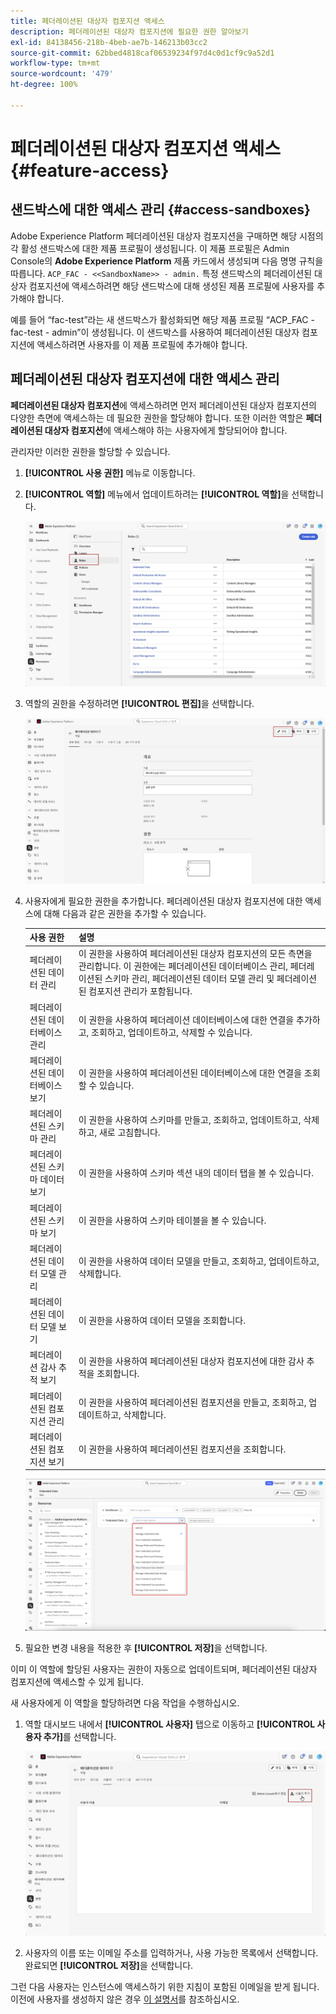 ```yaml
---
title: 페더레이션된 대상자 컴포지션 액세스
description: 페더레이션된 대상자 컴포지션에 필요한 권한 알아보기
exl-id: 84138456-218b-4beb-ae7b-146213b03cc2
source-git-commit: 62bbed4818caf06539234f97d4c0d1cf9c9a52d1
workflow-type: tm+mt
source-wordcount: '479'
ht-degree: 100%

---
```


# 페더레이션된 대상자 컴포지션 액세스 {#feature-access}

## 샌드박스에 대한 액세스 관리 {#access-sandboxes}

Adobe Experience Platform 페더레이션된 대상자 컴포지션을 구매하면 해당 시점의 각 활성 샌드박스에 대한 제품 프로필이 생성됩니다. 이 제품 프로필은 Admin Console의 **Adobe Experience Platform** 제품 카드에서 생성되며 다음 명명 규칙을 따릅니다. `ACP_FAC - <<SandboxName>> - admin.` 특정 샌드박스의 페더레이션된 대상자 컴포지션에 액세스하려면 해당 샌드박스에 대해 생성된 제품 프로필에 사용자를 추가해야 합니다.

예를 들어 “fac-test”라는 새 샌드박스가 활성화되면 해당 제품 프로필 “ACP_FAC - fac-test - admin”이 생성됩니다. 이 샌드박스를 사용하여 페더레이션된 대상자 컴포지션에 액세스하려면 사용자를 이 제품 프로필에 추가해야 합니다.

## 페더레이션된 대상자 컴포지션에 대한 액세스 관리

**페더레이션된 대상자 컴포지션**&#x200B;에 액세스하려면 먼저 페더레이션된 대상자 컴포지션의 다양한 측면에 액세스하는 데 필요한 권한을 할당해야 합니다. 또한 이러한 역할은 **페더레이션된 대상자 컴포지션**&#x200B;에 액세스해야 하는 사용자에게 할당되어야 합니다.

관리자만 이러한 권한을 할당할 수 있습니다.

1. **[!UICONTROL 사용 권한]** 메뉴로 이동합니다.

1. **[!UICONTROL 역할]** 메뉴에서 업데이트하려는 **[!UICONTROL 역할]**&#x200B;을 선택합니다.

   ![](assets/access_fda_1.png)

1. 역할의 권한을 수정하려면 **[!UICONTROL 편집]**&#x200B;을 선택합니다.

   ![](assets/access_fda_2.png)

1. 사용자에게 필요한 권한을 추가합니다. 페더레이션된 대상자 컴포지션에 대한 액세스에 대해 다음과 같은 권한을 추가할 수 있습니다.

   | 사용 권한 | 설명 |
   | ---------- | ----------- |
   | 페더레이션된 데이터 관리 | 이 권한을 사용하여 페더레이션된 대상자 컴포지션의 모든 측면을 관리합니다. 이 권한에는 페더레이션된 데이터베이스 관리, 페더레이션된 스키마 관리, 페더레이션된 데이터 모델 관리 및 페더레이션된 컴포지션 관리가 포함됩니다. |
   | 페더레이션된 데이터베이스 관리 | 이 권한을 사용하여 페더레이션 데이터베이스에 대한 연결을 추가하고, 조회하고, 업데이트하고, 삭제할 수 있습니다. |
   | 페더레이션된 데이터베이스 보기 | 이 권한을 사용하여 페더레이션된 데이터베이스에 대한 연결을 조회할 수 있습니다. |
   | 페더레이션된 스키마 관리 | 이 권한을 사용하여 스키마를 만들고, 조회하고, 업데이트하고, 삭제하고, 새로 고침합니다. |
   | 페더레이션된 스키마 데이터 보기 | 이 권한을 사용하여 스키마 섹션 내의 데이터 탭을 볼 수 있습니다. |
   | 페더레이션된 스키마 보기 | 이 권한을 사용하여 스키마 테이블을 볼 수 있습니다. |
   | 페더레이션된 데이터 모델 관리 | 이 권한을 사용하여 데이터 모델을 만들고, 조회하고, 업데이트하고, 삭제합니다. |
   | 페더레이션된 데이터 모델 보기 | 이 권한을 사용하여 데이터 모델을 조회합니다. |
   | 페더레이션 감사 추적 보기 | 이 권한을 사용하여 페더레이션된 대상자 컴포지션에 대한 감사 추적을 조회합니다. |
   | 페더레이션된 컴포지션 관리 | 이 권한을 사용하여 페더레이션된 컴포지션을 만들고, 조회하고, 업데이트하고, 삭제합니다. |
   | 페더레이션된 컴포지션 보기 | 이 권한을 사용하여 페더레이션된 컴포지션을 조회합니다. |

   ![](assets/permissions.png)

1. 필요한 변경 내용을 적용한 후 **[!UICONTROL 저장]**&#x200B;을 선택합니다.

이미 이 역할에 할당된 사용자는 권한이 자동으로 업데이트되며, 페더레이션된 대상자 컴포지션에 액세스할 수 있게 됩니다.

새 사용자에게 이 역할을 할당하려면 다음 작업을 수행하십시오.

1. 역할 대시보드 내에서 **[!UICONTROL 사용자]** 탭으로 이동하고 **[!UICONTROL 사용자 추가]**&#x200B;를 선택합니다.

   ![](assets/access_fda_4.png)

1. 사용자의 이름 또는 이메일 주소를 입력하거나, 사용 가능한 목록에서 선택합니다. 완료되면 **[!UICONTROL 저장]**&#x200B;을 선택합니다.

<!-- Alternatively, you can assign one of the pre-existing roles to the users, depending on what permissions they need. For more information on assigning pre-existing roles to a user, please read the [guide on managing users for a product profile](https://experienceleague.adobe.com/en/docs/experience-platform/access-control/ui/users).

| Role name | Permissions |
| --------- | ----------- |
| FAC Data Managers | <ul><li>Manage Federated Compositions</li><li>View Federated Databases</li><li>View Federated Schemas</li><li>View Federated Schema Data</li><li>View Federated Data Models</li></ul> |
| FAC Composition Managers | <ul><li>Manage Federated Compositions</li></ul> |
| FAC Administrators | <ul><li>Manage Federated Data</li></ul> | -->

그런 다음 사용자는 인스턴스에 액세스하기 위한 지침이 포함된 이메일을 받게 됩니다. 이전에 사용자를 생성하지 않은 경우 [이 설명서](https://experienceleague.adobe.com/ko/docs/experience-platform/access-control/abac/permissions-ui/users)를 참조하십시오.
